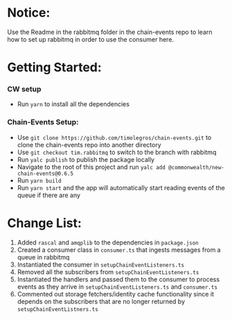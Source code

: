 # Notice:
Use the Readme in the rabbitmq folder in the chain-events repo to learn how to set up rabbitmq
in order to use the consumer here.

# Getting Started:

### CW setup
- Run `yarn` to install all the dependencies

### Chain-Events Setup:
- Use `git clone https://github.com/timolegros/chain-events.git` to clone the chain-events repo into another directory
- Use `git checkout tim.rabbitmq` to switch to the branch with rabbitmq
- Run `yalc publish` to publish the package locally
- Navigate to the root of this project and run `yalc add @commonwealth/new-chain-events@0.6.5`
- Run `yarn build`
- Run `yarn start` and the app will automatically start reading events of the queue if there are any

# Change List:
1. Added `rascal` and `amqplib` to the dependencies in `package.json`
1. Created a consumer class in `consumer.ts` that ingests messages from a queue in rabbitmq
2. Instantiated the consumer in `setupChainEventListeners.ts`
3. Removed all the subscribers from `setupChainEventListeners.ts`
4. Instantiated the handlers and passed them to the consumer to process events as they arrive in `setupChainEventListeners.ts` and `consumer.ts`
5. Commented out storage fetchers/identity cache functionality since it depends on the subscribers that are no longer returned by `setupChainEventListners.ts`
